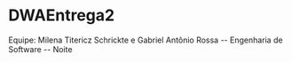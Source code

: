 # DWAEntrega2

Equipe: Milena Titericz Schrickte e Gabriel Antônio Rossa -- Engenharia de Software -- Noite 

